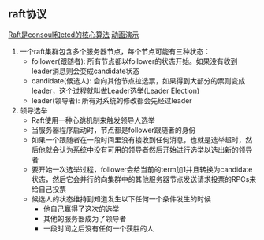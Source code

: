 ## raft协议
[Raft是consoul和etcd的核心算法](https://www.topgoer.com/%E5%BE%AE%E6%9C%8D%E5%8A%A1/Raft.html)
[动画演示](https://thesecretlivesofdata.com/raft/)

1. 一个raft集群包含多个服务器节点，每个节点可能有三种状态：
   * follower(跟随者): 所有节点都以follower的状态开始。如果没有收到leader消息则会变成candidate状态
   * candidate(候选人): 会向其他节点拉选票，如果得到大部分的票则变成leader，这个过程就叫做Leader选举(Leader Election)
   * leader(领导者): 所有对系统的修改都会先经过leader
2. 领导选举
   * Raft使用一种心跳机制来触发领导人选举
   * 当服务器程序启动时，节点都是follower跟随者的身份
   * 如果一个跟随者在一段时间里没有接收到任何消息，也就是选举超时，然后他就会认为系统中没有可用的领导者然后开始进行选举以选出新的领导者
   * 要开始一次选举过程，follower会给当前的term加1并且转换为candidate状态，然后它会并行的向集群中的其他服务器节点发送请求投票的RPCs来给自己投票
   * 候选人的状态维持到知道发生以下任何一个条件发生的时候
     * 他自己赢得了这次的选举
     * 其他的服务器成为了领导者
     * 一段时间之后没有任何一个获胜的人